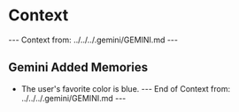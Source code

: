 # Context
--- Context from: ../../../.gemini/GEMINI.md ---
## Gemini Added Memories
- The user's favorite color is blue.
--- End of Context from: ../../../.gemini/GEMINI.md ---
